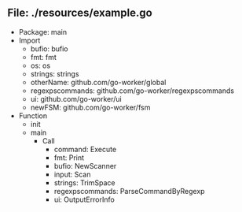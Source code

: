 
## File: ./resources/example.go
- Package: main
- Import
	- bufio: bufio
	- fmt: fmt
	- os: os
	- strings: strings
	- otherName: github.com/go-worker/global
	- regexpscommands: github.com/go-worker/regexpscommands
	- ui: github.com/go-worker/ui
	- newFSM: github.com/go-worker/fsm
- Function
	- init
	- main
		- Call
			- command: Execute
			- fmt: Print
			- bufio: NewScanner
			- input: Scan
			- strings: TrimSpace
			- regexpscommands: ParseCommandByRegexp
			- ui: OutputErrorInfo
